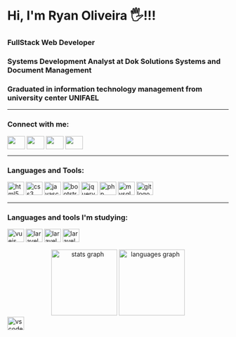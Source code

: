 <h1>Hi, I'm Ryan Oliveira 🖐️!!!</h1>
<h3>FullStack Web Developer</h3>
<h3>Systems Development Analyst at Dok Solutions Systems and Document Management</h3>
<h3>Graduated in information technology management from university center UNIFAEL</h3>
<hr>
<h3 align="left">Connect with me:</h3>
<p align="left">
<a href="seu link" target="blank"><img align="center" src="https://cdn.jsdelivr.net/npm/simple-icons@3.0.1/icons/twitter.svg" alt="" height="30" width="40"/></a>
<a href="seu link" target="blank"><img align="center" src="https://cdn.jsdelivr.net/npm/simple-icons@3.0.1/icons/linkedin.svg" alt="" height="30" width="40" /></a>
<a href="seu link" target="blank"><img align="center" src="https://cdn.jsdelivr.net/npm/simple-icons@3.0.1/icons/instagram.svg" alt="" height="30" width="40" /></a>
<a href="seu link" target="blank"><img align="center" src="https://cdn.jsdelivr.net/npm/simple-icons@3.0.1/icons/youtube.svg" alt="" height="30" width="40" /></a>
</p>
<hr>
<h3 align="left">Languages and Tools:</h3>
<p align="left">
  <img src="https://cdn.jsdelivr.net/gh/devicons/devicon/icons/html5/html5-original.svg" height="30" width="38" alt="html5 logo"  />
  <img src="https://cdn.jsdelivr.net/gh/devicons/devicon/icons/css3/css3-original.svg" height="30" width="38" alt="css3 logo" />
  <img src="https://cdn.jsdelivr.net/gh/devicons/devicon/icons/javascript/javascript-original.svg" height="30" width="38" alt="javascript logo" />
  <img src="https://cdn.jsdelivr.net/gh/devicons/devicon/icons/bootstrap/bootstrap-original.svg" height="30" width="38" alt="bootstrap logo" />
  <img src="https://cdn.jsdelivr.net/gh/devicons/devicon/icons/jquery/jquery-original.svg" height="30" width="38" alt="jquery logo" />
  <img src="https://cdn.jsdelivr.net/gh/devicons/devicon/icons/php/php-original.svg" height="30" width="38" alt="php logo" />
  <img src="https://cdn.jsdelivr.net/gh/devicons/devicon/icons/mysql/mysql-original.svg" height="30" width="38" alt="mysql logo" />
  <img src="https://cdn.jsdelivr.net/gh/devicons/devicon/icons/git/git-original.svg" height="30" width="38" alt="git logo" />

</p>

<hr>

<h3 align="left">Languages ​​and tools I'm studying:</h3>
<p align="left">
  <img src="https://cdn.jsdelivr.net/gh/devicons/devicon/icons/vuejs/vuejs-original.svg" height="30" width="38" alt="vuejs logo" />
  <img src="https://cdn.jsdelivr.net/gh/devicons/devicon/icons/laravel/laravel-original.svg" height="30" width="38" alt="laravel logo" />
  <img src="https://cdn.jsdelivr.net/gh/devicons/devicon/icons/sass/sass-original.svg" height="30" width="38" alt="laravel logo" />
  <img src="https://cdn.jsdelivr.net/gh/devicons/devicon/icons/nodejs/nodejs-original.svg" height="30" width="38" alt="laravel logo" />

</p>

<div align="center">
  <img src="https://github-readme-stats.vercel.app/api?hide_title=false&hide_rank=false&show_icons=true&include_all_commits=true&count_private=true&disable_animations=false&theme=dracula&locale=en&hide_border=false&username=ryan-junio-oliveira" height="150" alt="stats graph"  />
  <img src="https://github-readme-stats.vercel.app/api/top-langs?locale=en&hide_title=false&layout=compact&card_width=320&langs_count=5&theme=dracula&hide_border=false&username=ryan-junio-oliveira" height="150" alt="languages graph"  />
</div>
  <img src="https://cdn.jsdelivr.net/gh/devicons/devicon/icons/vscode/vscode-original.svg" height="30" width="38" alt="vscode logo"  />
</div>

###
